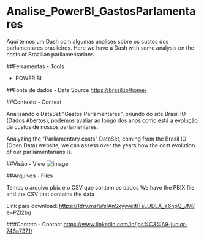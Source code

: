 # Analise_PowerBI_GastosParlamentares
Aqui temos um Dash com algumas analises sobre os custos dos parlamentares brasileiros. 
Here we have a Dash with some analysis on the costs of Brazilian parliamentarians.

##Ferramentas - Tools

- POWER BI

##Fonte de dados - Data Source
https://brasil.io/home/

##Contexto - Context

Analisando o DataSet "Gastos Parlamentares", oriundo do site Brasil IO (Dados Abertos), podemos avaliar ao longo dos anos como está a evolução de custos de nossos parlamentares.

Analyzing the "Parliamentary costs" DataSet, coming from the Brasil IO (Open Data) website, we can assess over the years how the cost evolution of our parliamentarians is.

##Visão - View
![image](https://user-images.githubusercontent.com/85715340/125710830-728d198d-019e-434e-a59c-762345bd18b0.png)

##Arquivos - Files

Temos o arquivo pbix e o CSV que contem os dados
We have the PBIX file and the CSV that contains the data

Link para download:
https://1drv.ms/u/s!AnSxyyvettlTaLUDLA_Y6npQ_JM?e=PZl2bg


###Contato - Contact
https://www.linkedin.com/in/jos%C3%A9-junior-746a7371/


